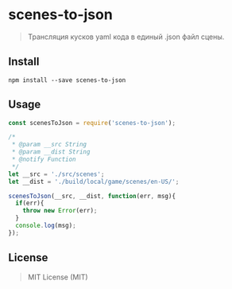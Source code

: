 # scenes-to-json
> Трансляция кусков yaml кода в единый .json  файл сцены.

## Install

```console
npm install --save scenes-to-json
```

## Usage

```js
const scenesToJson = require('scenes-to-json');

/*
 * @param __src String
 * @param __dist String 
 * @notify Function 
 */
let __src = './src/scenes';
let __dist = './build/local/game/scenes/en-US/';

scenesToJson(__src, __dist, function(err, msg){
  if(err){
    throw new Error(err);
  }
  console.log(msg);
});


```


## License
> MIT License (MIT)